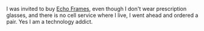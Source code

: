 I was invited to buy <a href="https://www.amazon.com/dp/B07W72XKPJ">Echo Frames</a>, even though I don't wear prescription glasses, and there is no cell service where I live, I went ahead and ordered a pair. Yes I am a technology addict. 
